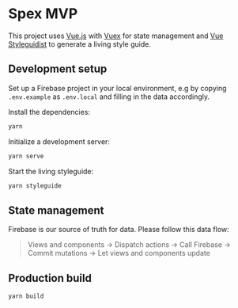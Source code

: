# Spex MVP

This project uses [Vue.js](https://vuejs.org) with [Vuex](https://vuex.vuejs.org) for state management and [Vue Styleguidist](https://vue-styleguidist.github.io/) to generate a living style guide.

## Development setup

Set up a Firebase project in your local environment, e.g by copying `.env.example` as `.env.local` and filling in the data accordingly.

Install the dependencies:

```sh
yarn
```

Initialize a development server:

```sh
yarn serve
```

Start the living styleguide:

```sh
yarn styleguide
```

## State management

Firebase is our source of truth for data.
Please follow this data flow:

> Views and components -> Dispatch actions -> Call Firebase -> Commit mutations -> Let views and components update

## Production build

```sh
yarn build
```
